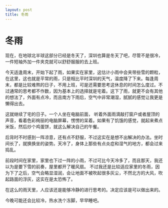 ```yaml
---
layout: post
title: 冬雨  
---
```


# 冬雨 

现在，在地球北半球这部分已经是冬天了，深圳也算是冬天了吧，尽管不是很冷，一件短袖外加一件夹克就可以舒舒服服的去上班。

今天适逢周末，开始下起了雨，如果实在家里，这估计小雨中会夹带些雪的颗粒，在这里，这也就是平常的雨，只是相比平时深圳的天气，温度降了下来。每逢周末，都是比较难熬的日子，不用上班，可是还需要思考这休息的时间怎么度过。不过通常的思考都不作数，因为基本上的选择就是宅着。这下了雨，就更不会有其他的想法了，外面有点冷，而且南方下雨后，空气中非常潮湿，腻腻的感觉让我更是懒得出去。

这就继续了宅的日子。一个人坐在电脑前面， 听着外面雨滴敲打窗户或者屋顶的声音，看着色彩绚丽的电脑屏幕，愣愣的呆着。如果有了饥饿的感觉，就起来煮点米饭，然后炒个鸡蛋饼，就这么解决自己的午餐。

后背时不时感到一阵凉意，还有点不舒服，不过这实在是想不出解决的办法。坐时间长了，就换换坐的姿势。天冷了，身体上那些有点炎症和湿气的地方，都会过来捣乱。

前段时间在家里，家里也下过一阵的小雨，不过可比今天冷多了，而且那天，我还以为是要下雪的前奏，屋里都开了暖风扇。 不过我还是比较适应家里的冬雨，因为下了之后，空气会略显湿润，会让地面不被吹起很多灰尘，不然北方的大风，吹起路面的浮灰，这实在是太恐怖了。

在这么的雨天里，人应该还是能够冷静的进行思考的。决定应该是可以做出来的。

今晚可能还会比较冷，热水洗个冻脚，早早睡吧。